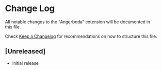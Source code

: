 # Change Log
All notable changes to the "Angerboda" extension will be documented in this file.

Check [Keep a Changelog](http://keepachangelog.com/) for recommendations on how to structure this file.

## [Unreleased]
- Initial release
